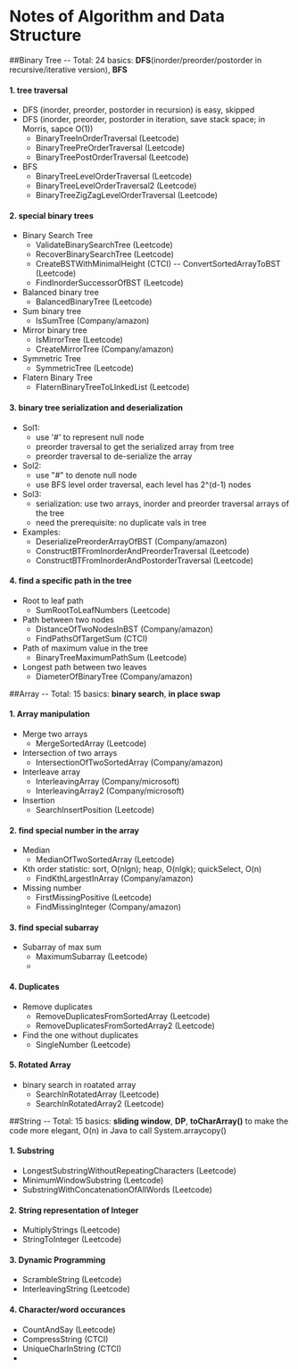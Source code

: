 Notes of Algorithm and Data Structure
===============
##Binary Tree -- Total: 24
basics: **DFS**(inorder/preorder/postorder in recursive/iterative version), **BFS**
#### 1. tree traversal
* DFS (inorder, preorder, postorder in recursion) is easy, skipped
* DFS (inorder, preorder, postorder in iteration, save stack space; in Morris, sapce O(1))
  * BinaryTreeInOrderTraversal (Leetcode)
  * BinaryTreePreOrderTraversal (Leetcode)
  * BinaryTreePostOrderTraversal (Leetcode)
* BFS
  * BinaryTreeLevelOrderTraversal (Leetcode)
  * BinaryTreeLevelOrderTraversal2 (Leetcode)
  * BinaryTreeZigZagLevelOrderTraversal (Leetcode)

#### 2. special binary trees
* Binary Search Tree
  * ValidateBinarySearchTree (Leetcode)
  * RecoverBinarySearchTree (Leetcode)
  * CreateBSTWithMinimalHeight (CTCI) -- ConvertSortedArrayToBST (Leetcode)
  * FindInorderSuccessorOfBST (Leetcode)
* Balanced binary tree
  * BalancedBinaryTree (Leetcode)
* Sum binary tree
  * IsSumTree (Company/amazon)
* Mirror binary tree
  * IsMirrorTree (Leetcode)
  * CreateMirrorTree (Company/amazon)
* Symmetric Tree
  * SymmetricTree (Leetcode)
* Flatern Binary Tree
  * FlaternBinaryTreeToLInkedList (Leetcode)

#### 3. binary tree serialization and deserialization
*  Sol1:
    * use '#' to represent null node
    * preorder traversal to get the serialized array from tree
    * preorder traversal to de-serialize the array
*  Sol2:
    * use "#" to denote null node
    * use BFS level order traversal, each level has 2^(d-1) nodes
*  Sol3:
    * serialization: use two arrays, inorder and preorder traversal arrays of the tree
    * need the prerequisite: no duplicate vals in tree
*  Examples:
    * DeserializePreorderArrayOfBST (Company/amazon)
    * ConstructBTFromInorderAndPreorderTraversal (Leetcode)
    * ConstructBTFromInorderAndPostorderTraversal (Leetcode)
    


#### 4. find a specific path in the tree
* Root to leaf path
  * SumRootToLeafNumbers (Leetcode)
* Path between two nodes
  * DistanceOfTwoNodesInBST (Company/amazon)
  * FindPathsOfTargetSum (CTCI)
* Path of maximum value in the tree
  * BinaryTreeMaximumPathSum (Leetcode)
* Longest path between two leaves
  * DiameterOfBinaryTree (Company/amazon)
  


##Array -- Total: 15
basics: **binary search**, **in place swap**
#### 1. Array manipulation
* Merge two arrays
  * MergeSortedArray (Leetcode)
* Intersection of two arrays
  * IntersectionOfTwoSortedArray (Company/amazon)
* Interleave array
  * InterleavingArray (Company/microsoft)
  * InterleavingArray2 (Company/microsoft)
* Insertion
  * SearchInsertPosition (Leetcode)

#### 2. find special number in the array
* Median
  * MedianOfTwoSortedArray (Leetcode)
* Kth order statistic: sort, O(nlgn); heap, O(nlgk); quickSelect, O(n)
  * FindKthLargestInArray (Company/amazon)
* Missing number
  * FirstMissingPositive (Leetcode)
  * FindMissingInteger (Company/amazon)


#### 3. find special subarray
* Subarray of max sum
  * MaximumSubarray (Leetcode)
  * 
  
#### 4. Duplicates
* Remove duplicates
  * RemoveDuplicatesFromSortedArray (Leetcode)
  * RemoveDuplicatesFromSortedArray2 (Leetcode)
* Find the one without duplicates
  * SingleNumber (Leetcode)
  
#### 5. Rotated Array
* binary search in roatated array
  * SearchInRotatedArray (Leetcode)
  * SearchInRotatedArray2 (Leetcode)
  
##String -- Total: 15
basics: **sliding window**, **DP**, **toCharArray()** to make the code more elegant, O(n) in Java to call System.arraycopy()
#### 1. Substring
* LongestSubstringWithoutRepeatingCharacters (Leetcode)
* MinimumWindowSubstring (Leetcode)
* SubstringWithConcatenationOfAllWords (Leetcode)

#### 2. String representation of Integer
* MultiplyStrings (Leetcode)
* StringToInteger (Leetcode)

#### 3. Dynamic Programming
* ScrambleString (Leetcode)
* InterleavingString (Leetcode)
 
#### 4. Character/word occurances
* CountAndSay (Leetcode)
* CompressString (CTCI)
* UniqueCharInString (CTCI)
* 
